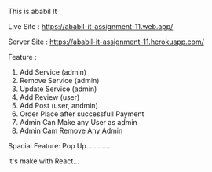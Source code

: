 This is ababil It 

Live Site : https://ababil-it-assignment-11.web.app/

Server Site : https://ababil-it-assignment-11.herokuapp.com/

Feature :
1. Add Service (admin)
2. Remove Service (admin)
3. Update Service (admin)
4. Add Review (user)
5. Add Post (user, andmin)
6. Order Place after successfull Payment
7. Admin Can Make any User as admin
8. Admin Cam Remove Any Admin 


Spacial Feature: Pop Up............

it's make with React...